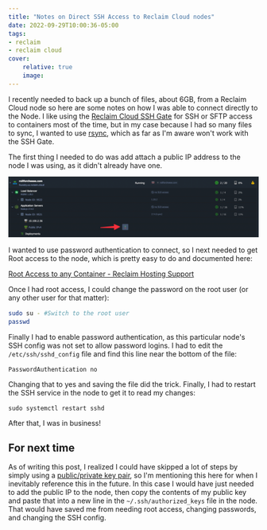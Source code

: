 ```yaml
---
title: "Notes on Direct SSH Access to Reclaim Cloud nodes"
date: 2022-09-29T10:00:36-05:00
tags:
- reclaim
- reclaim cloud
cover:
    relative: true
    image: 
---
```


I recently needed to back up a bunch of files, about 6GB, from a Reclaim Cloud node so here are some notes on how I was able to connect directly to the Node. I like using the [Reclaim Cloud SSH Gate](https://support.reclaimhosting.com/hc/en-us/articles/4404920655127-Using-the-SSH-Gate) for SSH or SFTP access to containers most of the time, but in my case because I had so many files to sync, I wanted to use [rsync](https://www.digitalocean.com/community/tutorials/how-to-use-rsync-to-sync-local-and-remote-directories), which as far as I'm aware won't work with the SSH Gate. 

The first thing I needed to do was add attach a public IP address to the node I was using, as it didn't already have one.

![Screenshot of the Reclaim Cloud interface](attach-ip.png)

I wanted to use password authentication to connect, so I next needed to get Root access to the node, which is pretty easy to do and documented here:

[Root Access to any Container - Reclaim Hosting Support](https://support.reclaimhosting.com/hc/en-us/articles/4404920687383-Root-Access-to-any-Container)

Once I had root access, I could change the password on the root user (or any other user for that matter):

``` bash
sudo su - #Switch to the root user
passwd
```

Finally I had to enable password authentication, as this particular node's SSH config was not set to allow password logins. I had to edit the `/etc/ssh/sshd_config` file and find this line near the bottom of the file:
```
PasswordAuthentication no
```

Changing that to yes and saving the file did the trick. Finally, I had to restart the SSH service in the node to get it to read my changes:

```
sudo systemctl restart sshd
```

After that, I was in business!

## For next time

As of writing this post, I realized I could have skipped a lot of steps by simply using a [public/private key pair](https://support.reclaimhosting.com/hc/en-us/articles/8421003621015-Generating-and-using-SSH-key-pairs), so I'm mentioning this here for when I inevitably reference this in the future. In this case I would have just needed to add the public IP to the node, then copy the contents of my public key and paste that into a new line in the `~/.ssh/authorized_keys` file in the node. That would have saved me from needing root access, changing passwords, and changing the SSH config. 
